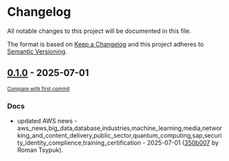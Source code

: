 # Changelog

All notable changes to this project will be documented in this file.

The format is based on [Keep a Changelog](http://keepachangelog.com/en/1.0.0/)
and this project adheres to [Semantic Versioning](http://semver.org/spec/v2.0.0.html).

<!-- insertion marker -->
## [0.1.0](https://github.com/tsypuk/aws-news/releases/tag/ver-2025-07-010.1.0) - 2025-07-01

<small>[Compare with first commit](https://github.com/tsypuk/aws-news/compare/4961d74a34b7c678f207b4aaccd9f4826a6827e9...ver-2025-07-01)</small>

### Docs

- updated AWS news - aws_news,big_data,database,industries,machine_learning,media,networking_and_content_delivery,public_sector,quantum_computing,sap,security_identity_complience,training_certification - 2025-07-01 ([350b007](https://github.com/tsypuk/aws-news/commit/350b007491a5bf92657626338fae9daa27850341) by Roman Tsypuk).


